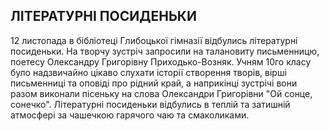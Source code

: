 ## ЛІТЕРАТУРНІ ПОСИДЕНЬКИ

12 листопада в бібліотеці Глибоцької гімназії відбулись літературні
посиденьки. На творчу зустріч запросили на талановиту письменницю,
поетесу Олександру Григорівну Приходько-Возняк. Учням 10го класу було
надзвичайно цікаво слухати історії створення творів, вірші письменниці та
оповіді про рідний край, а наприкінці зустрічі вони разом виконали пісеньку
на слова Олександри Григорівни "Ой сонце, сонечко". Літературні посиденьки
відбулись в теплій та затишній атмосфері за чашечкою гарячого чаю та
смаколиками.

